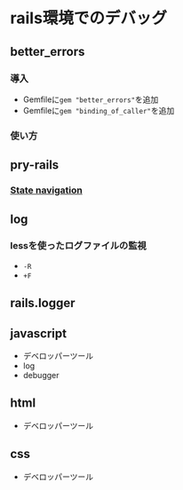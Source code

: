 rails環境でのデバッグ
==

better_errors
--

### 導入
+ Gemfileに`gem "better_errors"`を追加
+ Gemfileに`gem "binding_of_caller"`を追加

### 使い方

pry-rails
--
### [State navigation](https://github.com/pry/pry/wiki/State-navigation)

log
--
### lessを使ったログファイルの監視
+ `-R`
+ `+F`

rails.logger
--

javascript
--
+ デベロッパーツール
+ log
+ debugger

html
--
+ デベロッパーツール

css
--
+ デベロッパーツール
